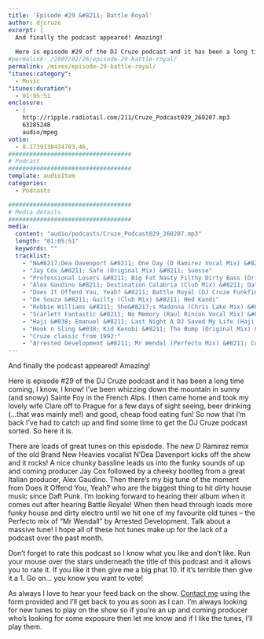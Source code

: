 ```yaml
---
title: 'Episode #29 &#8211; Battle Royal'
author: djcruze
excerpt: |
  And finally the podcast appeared! Amazing!
  
  Here is episode #29 of the DJ Cruze podcast and it has been a long time coming, I know, I know! I've been whizzing down the mountain in sunny (and snowy) Sainte Foy in the French Alps. I then came home and took my lovely wife Clare off to Prague for a few days of sight seeing, beer drinking (...that was mainly me!) and good, cheap food eating fun! So now that I'm back I've had to catch up and find some time to get the DJ Cruze podcast sorted. So here it is...
#permalink: /2007/02/26/episode-29-battle-royal/
permalink: /mixes/episode-29-battle-royal/
"itunes:category":
  - Music
"itunes:duration":
  - 01:05:51
enclosure:
  - |
    http://ripple.radiotail.com/211/Cruze_Podcast029_260207.mp3
    63285248
    audio/mpeg
votio:
  - 8.1739130434783,46,
###################################
# Podcast
###################################
template: audioItem
categories:
  - Podcasts

###################################
# Media details
###################################
media:
  content: "audio/podcasts/Cruze_Podcast029_260207.mp3"
  length: "01:05:51"
  keywords: ""
  tracklist:
    - "N&#8217;Dea Davenport &#8211; One Day (D Ramirez Vocal Mix) &#8211; Dozer Records"
    - "Jay Cox &#8211; Safe (Original Mix) &#8211; Suesse"
    - "Professional Losers &#8211; Big Fat Nasty Filthy Dirty Bass (Original Mix) &#8211; Southern Fried Recordings"
    - "Alex Gaudino &#8211; Destination Calabria (Club Mix) &#8211; Data Records"
    - "Does It Offend You, Yeah? &#8211; Battle Royal (DJ Cruze Funkfinders Edit) &#8211; CDR"
    - "De Souza &#8211; Guilty (Club Mix) &#8211; Hed Kandi"
    - "Robbie Williams &#8211; She&#8217;s Madonna (Chris Lake Mix) &#8211; EMI"
    - "Scarlett Fantastic &#8211; No Memory (Raul Rincon Vocal Mix) &#8211; Boss Records"
    - "Haji &#038; Emanuel &#8211; Last Night A DJ Saved My Life (Haji &#038; Emanuel Remix) &#8211; Apollo Records"
    - "Hook n Sling &#038; Kid Kenobi &#8211; The Bump (Original Mix) &#8211; CR2 Records"
    - "Cruze classic from 1992:"
    - "Arrested Development &#8211; Mr Wendal (Perfecto Mix) &#8211; Cooltempo"
---
```


And finally the podcast appeared! Amazing!

Here is episode #29 of the DJ Cruze podcast and it has been a long time coming, I know, I know! I&#8217;ve been whizzing down the mountain in sunny (and snowy) Sainte Foy in the French Alps. I then came home and took my lovely wife Clare off to Prague for a few days of sight seeing, beer drinking (&#8230;that was mainly me!) and good, cheap food eating fun! So now that I&#8217;m back I&#8217;ve had to catch up and find some time to get the DJ Cruze podcast sorted. So here it is.

There are loads of great tunes on this episdode. The new D Ramirez remix of the old Brand New Heavies vocalist N&#8217;Dea Davenport kicks off the show and it rocks! A nice chunky bassline leads us into the funky sounds of up and coming producer Jay Cox followed by a cheeky bootleg from a great Italian producer, Alex Gaudino. Then there&#8217;s my big tune of the moment from Does It Offend You, Yeah? who are the biggest thing to hit dirty house music since Daft Punk. I&#8217;m looking forward to hearing their album when it comes out after hearing Battle Royale! When then head through loads more funky house and dirty electro until we hit one of my favourite old tunes &#8211; the Perfecto mix of &#8220;Mr Wendall&#8221; by Arrested Development. Talk about a massive tune! I hope all of these hot tunes make up for the lack of a podcast over the past month.

Don&#8217;t forget to rate this podcast so I know what you like and don&#8217;t like. Run your mouse over the stars underneath the title of this podcast and it allows you to rate it. If you like it then give me a big phat 10. If it&#8217;s terrible then give it a 1. Go on&#8230; you know you want to vote!

As always I love to hear your feed back on the show. [Contact me][1] using the form provided and I&#8217;ll get back to you as soon as I can. I&#8217;m always looking for new tunes to play on the show so if you&#8217;re an up and coming producer who&#8217;s looking for some exposure then let me know and if I like the tunes, I&#8217;ll play them.

 [1]: http://www.djcruze.co.uk/cms/contact/